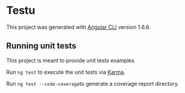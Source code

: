 # Testu

This project was generated with [Angular CLI](https://github.com/angular/angular-cli) version 1.6.6.

## Running unit tests
This project is meant to provide unit tests examples

Run `ng test` to execute the unit tests via [Karma](https://karma-runner.github.io).

Run `ng test --code-coverage`to generate a coverage report directory.
